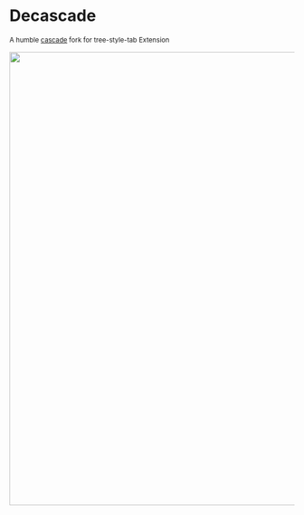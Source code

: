 # Decascade
<sub>A humble <a href="https://github.com/andreasgrafen/cascade">cascade</a> fork for tree-style-tab Extension</sub>
<br>
<p style="text-align:center">
<img src="https://github.com/Sororfortuna/decascade/assets/18470725/78cca087-ab11-4bdb-9091-ff6f9c3085cd" width="800">
</p>
